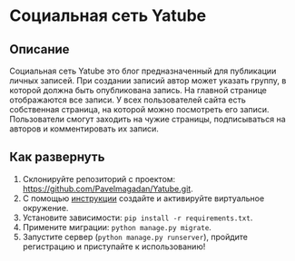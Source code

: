 # Социальная сеть Yatube
## Описание
Социальная сеть Yatube это блог предназначенный для публикации личных записей.
При создании записий автор может указать группу, в которой должна быть опубликована запись.
На главной странице отображаются все записи.
У всех пользователей сайта есть собственная страница, на которой можно посмотреть его записи.
Пользователи смогут заходить на чужие страницы, подписываться на авторов и комментировать их записи.
## Как развернуть
1. Склонируйте репозиторий с проектом: https://github.com/Pavelmagadan/Yatube.git.
2. С помощью [инструкции](https://python-scripts.com/virtualenv) создайте 
и активируйте виртуальное окружение.
3. Установите зависимости: ```pip install -r requirements.txt```.
4. Примените миграции: ```python manage.py migrate```.
5. Запустите сервер (```python manage.py runserver```), пройдите регистрацию и приступайте к использованию!
